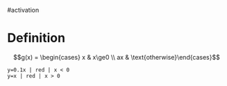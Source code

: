 #activation

# Definition
$$g(x) = \begin{cases} x & x\ge0 \\ ax & \text{otherwise}\end{cases}$$
```desmos-graph
y=0.1x | red | x < 0
y=x | red | x > 0
```
